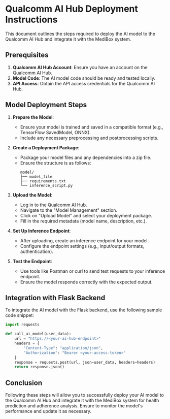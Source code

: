 # Qualcomm AI Hub Deployment Instructions

This document outlines the steps required to deploy the AI model to the Qualcomm AI Hub and integrate it with the MediBox system.

## Prerequisites

1. **Qualcomm AI Hub Account**: Ensure you have an account on the Qualcomm AI Hub.
2. **Model Code**: The AI model code should be ready and tested locally.
3. **API Access**: Obtain the API access credentials for the Qualcomm AI Hub.

## Model Deployment Steps

1. **Prepare the Model**:
   - Ensure your model is trained and saved in a compatible format (e.g., TensorFlow SavedModel, ONNX).
   - Include any necessary preprocessing and postprocessing scripts.

2. **Create a Deployment Package**:
   - Package your model files and any dependencies into a zip file.
   - Ensure the structure is as follows:
     ```
     model/
     ├── model_file
     ├── requirements.txt
     └── inference_script.py
     ```

3. **Upload the Model**:
   - Log in to the Qualcomm AI Hub.
   - Navigate to the "Model Management" section.
   - Click on "Upload Model" and select your deployment package.
   - Fill in the required metadata (model name, description, etc.).

4. **Set Up Inference Endpoint**:
   - After uploading, create an inference endpoint for your model.
   - Configure the endpoint settings (e.g., input/output formats, authentication).

5. **Test the Endpoint**:
   - Use tools like Postman or curl to send test requests to your inference endpoint.
   - Ensure the model responds correctly with the expected output.

## Integration with Flask Backend

To integrate the AI model with the Flask backend, use the following sample code snippet:

```python
import requests

def call_ai_model(user_data):
    url = "https://<your-ai-hub-endpoint>"
    headers = {
        "Content-Type": "application/json",
        "Authorization": "Bearer <your-access-token>"
    }
    response = requests.post(url, json=user_data, headers=headers)
    return response.json()
```

## Conclusion

Following these steps will allow you to successfully deploy your AI model to the Qualcomm AI Hub and integrate it with the MediBox system for health prediction and adherence analysis. Ensure to monitor the model's performance and update it as necessary.
